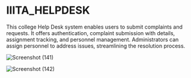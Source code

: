# IIITA_HELPDESK
This college Help Desk system enables users to submit complaints and requests. It offers authentication, complaint submission with details, assignment tracking, and personnel management. Administrators can assign personnel to address issues, streamlining the resolution process.


![Screenshot (141)](https://github.com/HeyyyBooo/IIITA_HELPDESK/assets/154744741/f0333fd8-5165-46cd-9015-4d4876114ee9)

![Screenshot (142)](https://github.com/HeyyyBooo/IIITA_HELPDESK/assets/154744741/e3d9c442-cc35-4a09-8ce4-e40670d6ac18)
